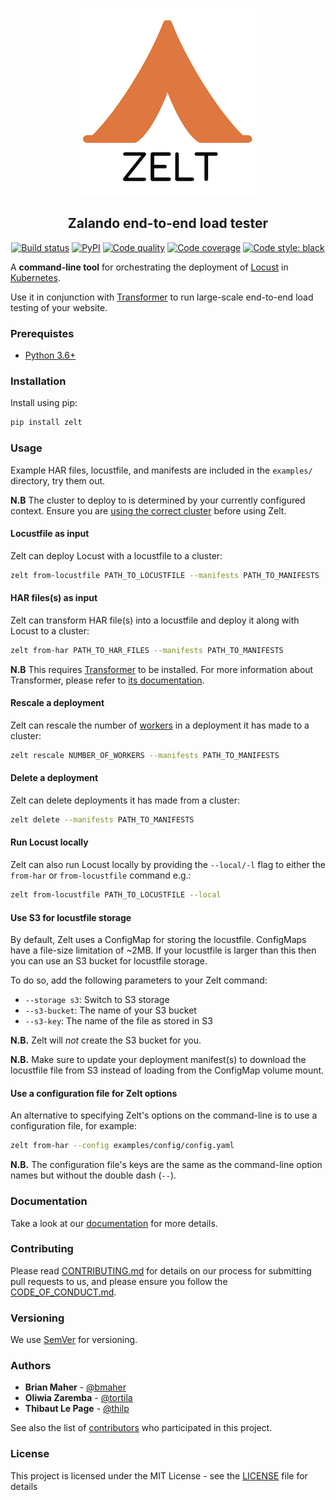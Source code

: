 <p align="center"><img src="images/zelt.png"/></p>

<h2 align="center">Zalando end-to-end load tester</h2>

<p align="center">
<a href="https://travis-ci.org/zalando-incubator/zelt"><img alt="Build status" src="https://travis-ci.org/zalando-incubator/zelt.svg?branch=master"></a>
<a href="https://pypi.org/project/zelt"><img alt="PyPI" src="https://badgen.net/pypi/v/zelt"></a>
<a href="https://www.codacy.com/app/bmaher/zelt?utm_source=github.com&amp;utm_medium=referral&amp;utm_content=zalando-incubator/zelt&amp;utm_campaign=Badge_Grade"><img alt="Code quality" src="https://api.codacy.com/project/badge/Grade/a74dee2bbbd64da8951a3cec5059dda3"></a>
<a href="https://www.codacy.com/app/bmaher/zelt?utm_source=github.com&amp;utm_medium=referral&amp;utm_content=zalando-incubator/zelt&amp;utm_campaign=Badge_Coverage"><img alt="Code coverage" src="https://api.codacy.com/project/badge/Coverage/a74dee2bbbd64da8951a3cec5059dda3"></a>
<a href="https://github.com/ambv/black"><img alt="Code style: black" src="https://badgen.net/badge/code%20style/black/000"></a>
</p>

A **command-line tool** for orchestrating the deployment of [Locust][] in [Kubernetes][].

Use it in conjunction with [Transformer][] to run large-scale end-to-end load testing of your website.

### Prerequistes

- [Python 3.6+][]

### Installation

Install using pip:

```bash
pip install zelt
```

### Usage

Example HAR files, locustfile, and manifests are included in the `examples/` directory, try them out.

**N.B** The cluster to deploy to is determined by your currently configured context. Ensure you are [using the correct cluster][] before using Zelt.

#### Locustfile as input

Zelt can deploy Locust with a locustfile to a cluster:

```bash
zelt from-locustfile PATH_TO_LOCUSTFILE --manifests PATH_TO_MANIFESTS
```

#### HAR files(s) as input

Zelt can transform HAR file(s) into a locustfile and deploy it along with Locust to a cluster:

```bash
zelt from-har PATH_TO_HAR_FILES --manifests PATH_TO_MANIFESTS
```

**N.B** This requires [Transformer][] to be installed. For more information about Transformer, please refer to [its documentation][].

#### Rescale a deployment

Zelt can rescale the number of [workers][] in a deployment it has made to a cluster:

```bash
zelt rescale NUMBER_OF_WORKERS --manifests PATH_TO_MANIFESTS
```

#### Delete a deployment

Zelt can delete deployments it has made from a cluster:

```bash
zelt delete --manifests PATH_TO_MANIFESTS
```

#### Run Locust locally

Zelt can also run Locust locally by providing the `--local/-l` flag to either the `from-har` or `from-locustfile` command e.g.:

```bash
zelt from-locustfile PATH_TO_LOCUSTFILE --local
```

#### Use S3 for locustfile storage

By default, Zelt uses a ConfigMap for storing the locustfile. ConfigMaps have a file-size limitation of ~2MB. If your locustfile is larger than this then you can use an S3 bucket for locustfile storage.

To do so, add the following parameters to your Zelt command:

- `--storage s3`: Switch to S3 storage
- `--s3-bucket`: The name of your S3 bucket
- `--s3-key`: The name of the file as stored in S3

**N.B.** Zelt will _not_ create the S3 bucket for you.

**N.B.** Make sure to update your deployment manifest(s) to download the locustfile file from S3 instead of loading from the ConfigMap volume mount.

#### Use a configuration file for Zelt options

An alternative to specifying Zelt's options on the command-line is to use a configuration file, for example:

```bash
zelt from-har --config examples/config/config.yaml
```

**N.B.** The configuration file's keys are the same as the command-line option names but without the double dash (`--`).

### Documentation

Take a look at our [documentation][] for more details.

### Contributing

Please read [CONTRIBUTING.md](CONTRIBUTING.md) for details on our process for submitting pull requests to us, and please ensure you follow the [CODE_OF_CONDUCT.md](CODE_OF_CONDUCT.md).

### Versioning

We use [SemVer][] for versioning.

### Authors

- **Brian Maher** - [@bmaher][]
- **Oliwia Zaremba** - [@tortila][]
- **Thibaut Le Page** - [@thilp][]

See also the list of [contributors](CONTRIBUTORS.md) who participated in this project.

### License

This project is licensed under the MIT License - see the [LICENSE](LICENSE) file for details

[Locust]: https://locust.io/
[Kubernetes]: https://kubernetes.io/
[Transformer]: https://github.com/zalando-incubator/transformer
[Python 3.6+]: https://www.python.org/downloads/
[using the correct cluster]: https://kubernetes.io/docs/reference/kubectl/cheatsheet/#kubectl-context-and-configuration
[its documentation]: https://transformer.readthedocs.io/
[workers]: https://docs.locust.io/en/stable/running-locust-distributed.html
[@bmaher]: https://github.com/bmaher
[@tortila]: https://github.com/tortila
[@thilp]: https://github.com/thilp
[documentation]: https://zelt.readthedocs.io/
[SemVer]: http://semver.org/
